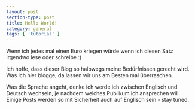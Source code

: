 ```yaml
---
layout: post
section-type: post
title: Hello World!
category: general
tags: [ 'tutorial' ]
---
```



Wenn ich jedes mal einen Euro kriegen würde wenn ich diesen Satz irgendwo lese oder schreibe :)

Ich hoffe, dass dieser Blog so halbwegs meine Bedürfnissen gerecht wird. Was ich hier blogge, da lassen wir uns am Besten mal überraschen.

Was die Sprache angeht, denke ich werde ich zwischen Englisch und Deutsch wechseln, je nachdem welches Publikum ich ansprechen will. Einige Posts werden so mit Sicherheit auch auf Englisch sein - stay tuned.
